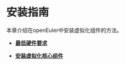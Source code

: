 # 安装指南<a name="ZH-CN_TOPIC_0183149492"></a>

本章介绍在openEuler中安装虚拟化组件的方法。

-   **[最低硬件要求](最低硬件要求.md)**  

-   **[安装虚拟化核心组件](安装虚拟化核心组件.md)**  


